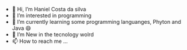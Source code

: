 - 👋 Hi, I’m Haniel Costa da silva
- 👀 I’m interested in programming
- 🌱 I’m currently learning some programming languanges, Phyton and Java :smile: 
- 💞️ I’m New in the tecnology wolrd
- 📫 How to reach me ...

<!---
HanielCostaDaSilva/HanielCostaDaSilva is a ✨ special ✨ repository because its `README.md` (this file) appears on your GitHub profile.
You can click the Preview link to take a look at your changes.
--->
